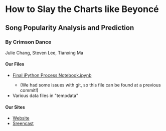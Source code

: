 # How to Slay the Charts like Beyoncé
## Song Popularity Analysis and Prediction

### By Crimson Dance
Julie Chang, Steven Lee, Tianxing Ma

#### Our Files
<ul>
<li><a href = https://github.com/matlisa/crimsondance/blob/d0c2a4d253732d678b98fbd3ff90c6d053ed2176/Final%20iPython%20Process%20Notebook.ipynb>Final iPython Process Notebook.ipynb</a></li> 
    <ul>
    <li>(We had some issues with git, so this file can be found at a previous commit!)</li>
    </ul>
<li>Various data files in "tempdata"</li>
</ul>

#### Our Sites
<ul>
<li><a href= http://juliechang6.wix.com/crimsondance/a>Website</li>
<li><a href= https://www.youtube.com/watch?v=USyOeZIpHVo&feature=youtu.be/a>Sreencast</li>
</ul>

